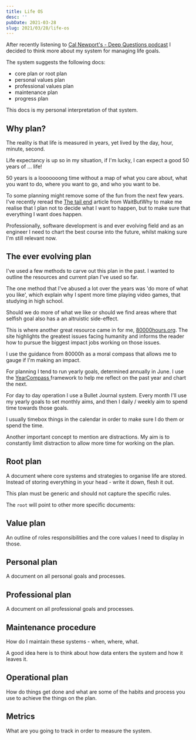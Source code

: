 ```yaml
---
title: Life OS
desc: ''
pubDate: 2021-03-28
slug: 2021/03/28/life-os
---
```


After recently listening to [Cal Newport's - Deep Questions podcast](https://www.calnewport.com/podcast/) I decided to think more about my system for managing life goals. 

The system suggests the following docs:
* core plan or root plan
* personal values plan
* professional values plan
* maintenance plan
* progress plan

This docs is my personal interpretation of that system.

## Why plan?

The reality is that life is measured in years, yet lived by the day, hour, minute, second.

Life expectancy is up so in my situation, if I'm lucky, I can expect a good 50 years of ... life!

50 years is a looooooong time without a map of what you care about, what you want to do, where you want to go, and who you want to be.

To some planning might remove some of the fun from the next few years. I've recently reread the [The tail end](https://waitbutwhy.com/2015/12/the-tail-end.html) article from WaitButWhy to make me realise that I plan not to decide what I want to happen, but to make sure that everything I want does happen.

Professionally, software development is and ever evolving field and as an engineer I need to chart the best course into the future, whilst making sure I'm still relevant now.

## The ever evolving plan

I've used a few methods to carve out this plan in the past. I wanted to outline the resources and current plan I've used so far.

The one method that I've abused a lot over the years was 'do more of what you like', which explain why I spent more time playing video games, that studying in high school.

Should we do more of what we like or should we find areas where that selfish goal also has a an altruistic side-effect.

This is where another great resource came in for me, [80000hours.org](https://80000hours.org). The site highlights the greatest issues facing humanity and informs the reader how to pursue the biggest impact jobs working on those issues.

I use the guidance from 80000h as a moral compass that allows me to gauge if I'm making an impact.

For planning I tend to run yearly goals, determined annually in June. I use the [YearCompass ](https://yearcompass.com) framework to help me reflect on the past year and chart the next.

For day to day operation I use a Bullet Journal system. Every month I'll use my yearly goals to set monthly aims, and then I daily / weekly aim to spend time towards those goals.

I usually timebox things in the calendar in order to make sure I do them or spend the time.

Another important concept to mention are distractions. My aim is to constantly limit distraction to allow more time for working on the plan.

## Root plan

A document where core systems and strategies to organise life are stored. Instead of storing everything in your head - write it down, flesh it out.

This plan must be generic and should not capture the specific rules.

The `root` will point to other more specific documents:

## Value plan

An outline of roles responsibilities and the core values I need to display in those.

## Personal plan

A document on all personal goals and processes.

## Professional plan

A document on all professional goals and processes.

## Maintenance procedure

How do I maintain these systems - when, where, what.

A good idea here is to think about how data enters the system and how it leaves it.

## Operational plan

How do things get done and what are some of the habits and process you use to achieve the things on the plan.

## Metrics

What are you going to track in order to measure the system.